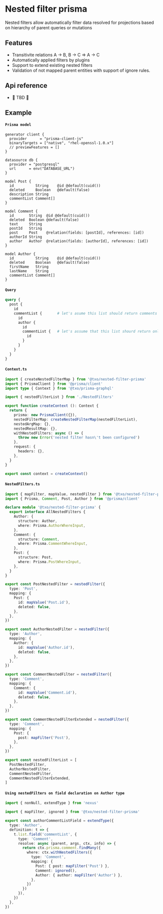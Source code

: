 # Nested filter prisma

Nested filters allow automatically filter data resolved for projections based on hierarchy of parent queries or mutations

## Features

* Transitivite relations A → B, B → C ⇒ A → C
* Automatically applied filters by plugins
* Support to extend existing nested filters
* Validation of not mapped parent entities with support of ignore rules.

## Api reference
* 🍎 TBD 🍎

## Example

#### **`Prisma model`**
```prisma:prisma/schema.prisma
generator client {
  provider      = "prisma-client-js"
  binaryTargets = ["native", "rhel-openssl-1.0.x"]
  // previewFeatures = []
}

datasource db {
  provider = "postgresql"
  url      = env("DATABASE_URL")
}

model Post {
  id          String    @id @default(cuid())
  deleted     Boolean   @default(false)
  description String
  commentList Comment[]
}

model Comment {
  id       String  @id @default(cuid())
  deleted  Boolean @default(false)
  text     String
  postId   String
  post     Post    @relation(fields: [postId], references: [id])
  authorId String
  author   Author  @relation(fields: [authorId], references: [id])
}

model Author {
  id          String    @id @default(cuid())
  deleted     Boolean   @default(false)
  firstName   String
  lastName    String
  commentList Comment[]
}

```

#### **`Query`**
```graphql
query {
  post {
    id
    commentList {       # let's asume this list should return comments that belong to post above
      id
      author {
        id
        commentList {   # let's assume that this list shourd return only comments that belong to post and author above
          id
        }
      }
    }
  }
}
```

#### **`Context.ts`**
```typescript:example/Context.ts [7]
import { createNestedFilterMap } from '@txo/nested-filter-prisma'
import { PrismaClient } from '@prisma/client'
import type { Context } from '@txo/prisma-graphql'

import { nestedFilterList } from './NestedFilters'

export function createContext (): Context {
  return {
    prisma: new PrismaClient({}),
    nestedFilterMap: createNestedFilterMap(nestedFilterList),
    nestedArgMap: {},
    nestedResultMap: {},
    withNestedFilters: async () => {
      throw new Error('nested filter hasn\'t been configured')
    },
    request: {
      headers: {},
    },
  }
}

export const context = createContext()

```

#### **`NestedFilters.ts`**
```typescript:example/NestedFilters.ts [7]
import { mapFilter, mapValue, nestedFilter } from '@txo/nested-filter-prisma'
import { Prisma, Comment, Post, Author } from '@prisma/client'

declare module '@txo/nested-filter-prisma' {
  export interface AllNestedFilters {
    Author: {
      structure: Author,
      where: Prisma.AuthorWhereInput,
    },
    Comment: {
      structure: Comment,
      where: Prisma.CommentWhereInput,
    },
    Post: {
      structure: Post,
      where: Prisma.PostWhereInput,
    },
  }
}

export const PostNestedFilter = nestedFilter({
  type: 'Post',
  mapping: {
    Post: {
      id: mapValue('Post.id'),
      deleted: false,
    },
  },
})

export const AuthorNestedFilter = nestedFilter({
  type: 'Author',
  mapping: {
    Author: {
      id: mapValue('Author.id'),
      deleted: false,
    },
  },
})

export const CommentNestedFilter = nestedFilter({
  type: 'Comment',
  mapping: {
    Comment: {
      id: mapValue('Comment.id'),
      deleted: false,
    },
  },
})

export const CommentNestedFilterExtended = nestedFilter({
  type: 'Comment',
  mapping: {
    Post: {
      post: mapFilter('Post'),
    },
  },
})

export const nestedFilterList = [
  PostNestedFilter,
  AuthorNestedFilter,
  CommentNestedFilter,
  CommentNestedFilterExtended,
]

```

#### **`Using nestedFilters on field declaration on Author type`**
```typescript
import { nonNull, extendType } from 'nexus'

import { mapFilter, ignored } from '@txo/nested-filter-prisma'

export const authorCommentListField = extendType({
  type: 'Author',
  definition: t => {
    t.list.field('commentList', {
      type: 'Comment',
      resolve: async (parent, args, ctx, info) => {
        return ctx.prisma.comment.findMany({
          where: ctx.withNestedFilters({
            type: 'Comment',
            mapping: {
              Post: { post: mapFilter('Post') },
              Comment: ignored(),
              Author: { author: mapFilter('Author') },
            },
          })
        })
      }),
    })
  },
})
```
